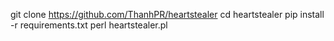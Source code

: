 git clone https://github.com/ThanhPR/heartstealer
cd heartstealer
pip install -r requirements.txt
perl heartstealer.pl
